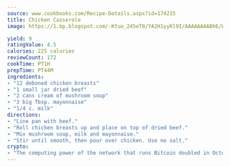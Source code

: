 ```yaml
---
source: www.cookbooks.com/Recipe-Details.aspx?id=174215
title: Chicken Casserole
image: https://1.bp.blogspot.com/-Ktuo_245eT0/YA2H1yyKl9I/AAAAAAAABhE/WMoqSq2tWOcgMkPaLYZ-49h8pVDUUwFCQCLcBGAsYHQ/s307/5.png

yield: 9
ratingValue: 4.5
calories: 225 calories
reviewCount: 172
cookTime: PT1H
prepTime: PT44M
ingredients:
- "12 deboned chicken breasts"
- "1 small jar dried beef"
- "2 cans cream of mushroom soup"
- "3 big Tbsp. mayonnaise"
- "1/4 c. milk"
directions:
- "Line pan with beef."
- "Roll chicken breasts up and place on top of dried beef."
- "Mix mushroom soup, milk and mayonnaise."
- "Stir until smooth, then pour over chicken. Use no salt."
crypto:
- "The computing power of the network that runs Bitcoin doubled in October, pushing out all but the most dedicated miners."
---
```

